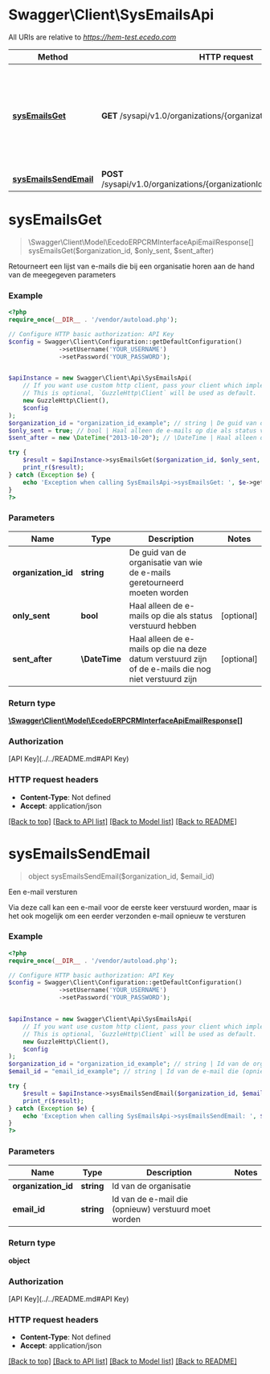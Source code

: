 # Swagger\Client\SysEmailsApi

All URIs are relative to *https://hem-test.ecedo.com*

Method | HTTP request | Description
------------- | ------------- | -------------
[**sysEmailsGet**](SysEmailsApi.md#sysEmailsGet) | **GET** /sysapi/v1.0/organizations/{organizationId}/emails | Retourneert een lijst van e-mails die bij een organisatie horen aan de hand van de meegegeven parameters
[**sysEmailsSendEmail**](SysEmailsApi.md#sysEmailsSendEmail) | **POST** /sysapi/v1.0/organizations/{organizationId}/emails/{emailId}/send | Een e-mail versturen


# **sysEmailsGet**
> \Swagger\Client\Model\EcedoERPCRMInterfaceApiEmailResponse[] sysEmailsGet($organization_id, $only_sent, $sent_after)

Retourneert een lijst van e-mails die bij een organisatie horen aan de hand van de meegegeven parameters

### Example
```php
<?php
require_once(__DIR__ . '/vendor/autoload.php');

// Configure HTTP basic authorization: API Key
$config = Swagger\Client\Configuration::getDefaultConfiguration()
              ->setUsername('YOUR_USERNAME')
              ->setPassword('YOUR_PASSWORD');


$apiInstance = new Swagger\Client\Api\SysEmailsApi(
    // If you want use custom http client, pass your client which implements `GuzzleHttp\ClientInterface`.
    // This is optional, `GuzzleHttp\Client` will be used as default.
    new GuzzleHttp\Client(),
    $config
);
$organization_id = "organization_id_example"; // string | De guid van de organisatie van wie de e-mails geretourneerd moeten worden
$only_sent = true; // bool | Haal alleen de e-mails op die als status verstuurd hebben
$sent_after = new \DateTime("2013-10-20"); // \DateTime | Haal alleen de e-mails op die na deze datum verstuurd zijn of de e-mails die nog niet verstuurd zijn

try {
    $result = $apiInstance->sysEmailsGet($organization_id, $only_sent, $sent_after);
    print_r($result);
} catch (Exception $e) {
    echo 'Exception when calling SysEmailsApi->sysEmailsGet: ', $e->getMessage(), PHP_EOL;
}
?>
```

### Parameters

Name | Type | Description  | Notes
------------- | ------------- | ------------- | -------------
 **organization_id** | **string**| De guid van de organisatie van wie de e-mails geretourneerd moeten worden |
 **only_sent** | **bool**| Haal alleen de e-mails op die als status verstuurd hebben | [optional]
 **sent_after** | **\DateTime**| Haal alleen de e-mails op die na deze datum verstuurd zijn of de e-mails die nog niet verstuurd zijn | [optional]

### Return type

[**\Swagger\Client\Model\EcedoERPCRMInterfaceApiEmailResponse[]**](../Model/EcedoERPCRMInterfaceApiEmailResponse.md)

### Authorization

[API Key](../../README.md#API Key)

### HTTP request headers

 - **Content-Type**: Not defined
 - **Accept**: application/json

[[Back to top]](#) [[Back to API list]](../../README.md#documentation-for-api-endpoints) [[Back to Model list]](../../README.md#documentation-for-models) [[Back to README]](../../README.md)

# **sysEmailsSendEmail**
> object sysEmailsSendEmail($organization_id, $email_id)

Een e-mail versturen

Via deze call kan een e-mail voor de eerste keer verstuurd worden, maar is het ook mogelijk om een eerder verzonden e-mail opnieuw te versturen

### Example
```php
<?php
require_once(__DIR__ . '/vendor/autoload.php');

// Configure HTTP basic authorization: API Key
$config = Swagger\Client\Configuration::getDefaultConfiguration()
              ->setUsername('YOUR_USERNAME')
              ->setPassword('YOUR_PASSWORD');


$apiInstance = new Swagger\Client\Api\SysEmailsApi(
    // If you want use custom http client, pass your client which implements `GuzzleHttp\ClientInterface`.
    // This is optional, `GuzzleHttp\Client` will be used as default.
    new GuzzleHttp\Client(),
    $config
);
$organization_id = "organization_id_example"; // string | Id van de organisatie
$email_id = "email_id_example"; // string | Id van de e-mail die (opnieuw) verstuurd moet worden

try {
    $result = $apiInstance->sysEmailsSendEmail($organization_id, $email_id);
    print_r($result);
} catch (Exception $e) {
    echo 'Exception when calling SysEmailsApi->sysEmailsSendEmail: ', $e->getMessage(), PHP_EOL;
}
?>
```

### Parameters

Name | Type | Description  | Notes
------------- | ------------- | ------------- | -------------
 **organization_id** | **string**| Id van de organisatie |
 **email_id** | **string**| Id van de e-mail die (opnieuw) verstuurd moet worden |

### Return type

**object**

### Authorization

[API Key](../../README.md#API Key)

### HTTP request headers

 - **Content-Type**: Not defined
 - **Accept**: application/json

[[Back to top]](#) [[Back to API list]](../../README.md#documentation-for-api-endpoints) [[Back to Model list]](../../README.md#documentation-for-models) [[Back to README]](../../README.md)

